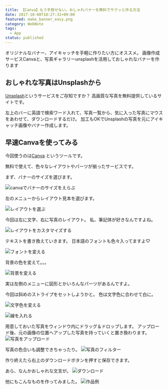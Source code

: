 ```yaml
---
title: 【Canva】もう手放せない。おしゃれバナーを無料でサクッと作る方法
date: 2017-10-08T18:27:31+09:00
featured: make_banner_easy.png
category: WebNote
tags:
  - App
status: published
---
```


オリジナルなバナー、アイキャッチを手軽に作りたい方にオススメ。
画像作成サービスCanvaと、写真ギャラリーunsplashを活用しておしゃれなバナーを作ります

## おしゃれな写真はUnsplashから

<a href="https://unsplash.com/" target="_blank" rel="noopener noreferrer">Unsplash</a>というサービスをご存知ですか？
高画質な写真を無料提供しているサイトです。

左上のバーに英語で検索ワード入れて、写真一覧から、気に入った写真にマウスをあわせて、ダウンロードするだけ。
加工もOKでUnsplashの写真を元にアイキャッチ画像やバナー作成します。

## 早速Canvaを使ってみる

今回使うのは<a href="https://www.canva.com/ja_jp/create/banners/" target="_blank" rel="noopener noreferrer">Canva</a>
というツールです。

無料で使えて、色々なレイアウトやパーツが揃ったサービスです。

まず、バナーのサイズを選びます。

![canvaでバナーのサイズをえらぶ](ss_canva_01.png)


左のメニューからレイアウト見本を選びます。

![レイアウトを選ぶ](ss_canva_02.png)

今回は左に文字、右に写真のレイアウト。
私、筆記体が好きなんですよね。

![レイアウトをカスタマイズする](ss_canva_03.png)

テキストを書き換えていきます。
日本語のフォントも色々入ってますよ♡

![フォントを変える](ss_canva_04.png)

背景の色を変えて。。。

![背景を変える](ss_canva_05.png)

実は左側のメニューに図形とかいろんなパーツがあるんですよ。

今回は斜めのストライプをセットしようかと。
色は文字色に合わせて白に。

![文字色を変える](ss_canva_06.png)

![線を入れる](ss_canva_07.png)

用意しておいた写真をウィンドウ内にドラッグ＆ドロップします。
アップロード後、元の画像の位置へアップした写真を持っていくと置き換わります。
![写真をアップロード](ss_canva_08.png)

写真の色合いも調整できちゃったり。
![写真のフィルター](ss_canva_09.png)

作り終えたら右上のダウンロードボタンを押すと保存できます。

あら、なんかおしゃれな文言が。
![ダウンロード](ss_canva_10.png)


他にもこんなものを作ってみました。
![作品例](icatch-20180807.jpg)